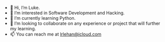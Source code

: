 - 👋 Hi, I’m Luke.
- 👀 I’m interested in Software Development and Hacking.
- 🌱 I’m currently learning Python.
- 💞️ I’m looking to collaborate on any experience or project that will further my learning.
- 📫 You can reach me at lrlehan@icloud.com

<!---
lukelhn/lukelhn is a ✨ special ✨ repository because its `README.md` (this file) appears on your GitHub profile.
You can click the Preview link to take a look at your changes.
--->
